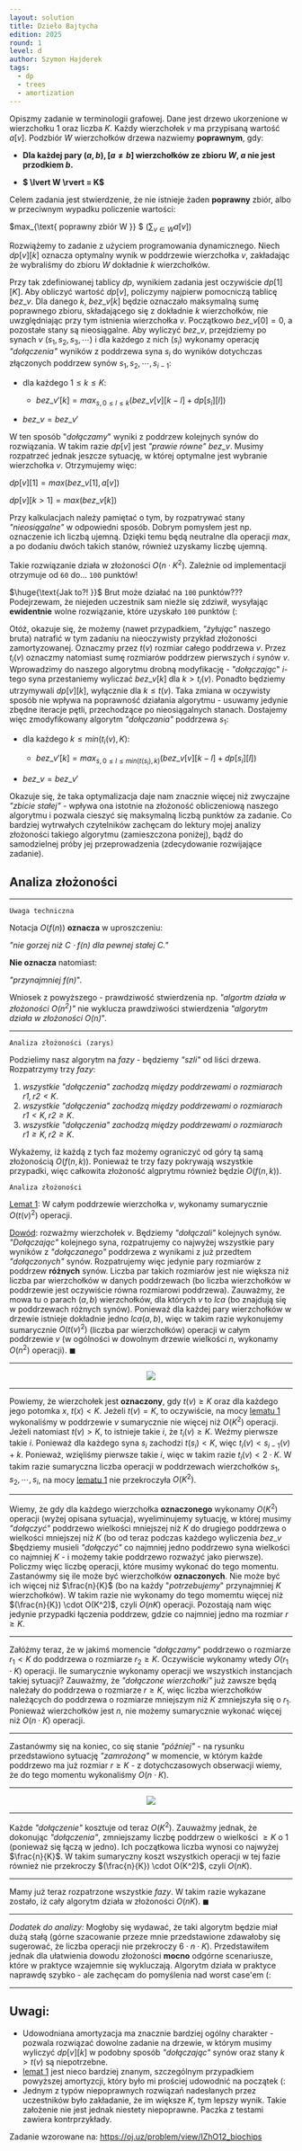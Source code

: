 ```yaml
---
layout: solution
title: Dzieło Bajtycha
edition: 2025
round: 1
level: d
author: Szymon Hajderek
tags:
  - dp
  - trees
  - amortization
---
```


Opiszmy zadanie w terminologii grafowej. Dane jest drzewo ukorzenione w wierzchołku $1$ oraz liczba $K$. Każdy wierzchołek $v$ ma przypisaną wartość $a[v]$. Podzbiór $W$ wierzchołków drzewa nazwiemy **poprawnym**, gdy:

- **Dla każdej pary $(a, b), [ a \neq b ]$ wierzchołków ze zbioru $W$, $a$ nie jest przodkiem $b$.**

- **$ \lvert W \rvert = K$**

Celem zadania jest stwierdzenie, że nie istnieje żaden **poprawny** zbiór, albo w przeciwnym wypadku policzenie wartości:

$max_{\text{ poprawny zbiór W  }} $ $(\sum_{v \in W} a[v])$

Rozwiążemy to zadanie z użyciem programowania dynamicznego. Niech $dp[v][k]$ oznacza optymalny wynik w poddrzewie wierzchołka $v$, zakładając że wybraliśmy do zbioru $W$ dokładnie $k$ wierzchołków.

Przy tak zdefiniowanej tablicy $dp$, wynikiem zadania jest oczywiście $dp[1][K]$. Aby obliczyć wartość $dp[v]$, policzymy najpierw pomocniczą tablicę $bez\_v$. Dla danego $k$, $bez\_v[k]$ będzie oznaczało maksymalną sumę poprawnego zbioru, składającego się z dokładnie $k$ wierzchołków, nie uwzględniając przy tym istnienia wierzchołka $v$. Początkowo $bez\_v[0] = 0$, a pozostałe stany są nieosiągalne. Aby wyliczyć $bez\_v$, przejdziemy po synach $v$ $(s_1, s_2, s_3, \cdots)$ i dla każdego z nich ($s_i$) wykonamy operację *"dołączenia"* wyników z poddrzewa syna $s_i$ do wyników dotychczas złączonych poddrzew synów $s_1, s_2, \cdots, s_{i-1}$:

- dla każdego $1 \leq k \leq K$:
  - $bez\_v'[k] = max_{s, 0 \leq l \leq k}(bez\_v[v][k - l] + dp[s_i][l])$

- $bez\_v = bez\_v'$

W ten sposób \"*dołączamy*\" wyniki z poddrzew kolejnych synów do rozwiązania. W takim razie $dp[v]$ jest *"prawie równe"* $bez\_v$. Musimy rozpatrzeć jednak jeszcze sytuację, w której optymalne jest wybranie wierzchołka $v$. Otrzymujemy więc:

$dp[v][1] = max(bez\_v[1], a[v])$

$dp[v][k > 1] = max(bez\_v[k])$

Przy kalkulacjach należy pamiętać o tym, by rozpatrywać stany *\"nieosiągalne\"* w odpowiedni sposób. Dobrym pomysłem jest np. oznaczenie ich liczbą ujemną. Dzięki temu będą neutralne dla operacji $max$, a po dodaniu dwóch takich stanów, również uzyskamy liczbę ujemną.


Takie rozwiązanie działa w złożoności $O(n \cdot K^2)$. Zależnie od implementacji otrzymuje od `60` do... `100` punktów!

$\huge{\text{Jak to?! }}$ Brut może działać na `100` punktów???
Podejrzewam, że niejeden uczestnik sam nieźle się zdziwił, wysyłając **ewidentnie** wolne rozwiązanie, które uzyskało `100` punktów (:

Otóż, okazuje się, że możemy (nawet przypadkiem, *\"żyłując\"* naszego bruta) natrafić w tym zadaniu na nieoczywisty przykład złożoności zamortyzowanej. Oznaczmy przez $t(v)$ rozmiar całego poddrzewa $v$. Przez $t_i(v)$ oznaczmy natomiast sumę rozmiarów poddrzew pierwszych $i$ synów $v$. Wprowadzimy do naszego algorytmu drobną modyfikację - *"dołączając*" $i$-tego syna przestaniemy wyliczać $bez\_v[k]$ dla $k > t_i(v)$. Ponadto będziemy utrzymywali $dp[v][k]$, wyłącznie dla $k \leq t(v)$. Taka zmiana w oczywisty sposób nie wpływa na poprawność działania algorytmu - usuwamy jedynie zbędne iteracje pętli, przechodzące po nieosiągalnych stanach. Dostajemy więc zmodyfikowany algorytm *"dołączania"* poddrzewa $s_1$:

- dla każdego $k \leq min(t_i(v), K)$:
  - $bez\_v'[k] = max_{s, 0 \leq l \leq min(t(s_i), k)}(bez\_v[v][k - l] + dp[s_i][l])$

- $bez\_v = bez\_v'$


Okazuje się, że taka optymalizacja daje nam znacznie więcej niż zwyczajne *\"zbicie stałej\"* - wpływa ona istotnie na złożoność obliczeniową naszego algorytmu i pozwala cieszyć się maksymalną liczbą punktów za zadanie. Co bardziej wytrwałych czytelników zachęcam do lektury mojej analizy złożoności takiego algorytmu (zamieszczona poniżej), bądź do samodzielnej próby jej przeprowadzenia (zdecydowanie rozwijające zadanie).

## Analiza złożoności

---

    Uwaga techniczna

Notacja $O(f(n))$ **oznacza** w uproszczeniu:
  
*"nie gorzej niż $C \cdot f(n)$ dla pewnej stałej $C$."*

**Nie oznacza** natomiast:

*"przynajmniej $f(n)$*".

Wniosek z powyższego - prawdziwość stwierdzenia np. *"algortm działa w złożoności $O(n^2)$"* nie wyklucza prawdziwości stwierdzenia *"algorytm działa w złożoności $O(n)$*".

---

    Analiza złożoności (zarys)

Podzielimy nasz algorytm na *fazy* - będziemy *"szli"* od liści drzewa. Rozpatrzymy trzy *fazy*:
  1. *wszystkie "dołączenia" zachodzą między poddrzewami o rozmiarach $r1, r2 < K$*.
  2. *wszystkie "dołączenia" zachodzą między poddrzewami o rozmiarach $r1 < K, r2 \geq K$*.
  3. *wszystkie "dołączenia" zachodzą między poddrzewami o rozmiarach $r1 \geq K, r2 \geq K$*.

Wykażemy, iż każdą z tych faz możemy ograniczyć od góry tą samą złożonością $O(f(n, k))$. Ponieważ te trzy fazy pokrywają wszystkie przypadki, więc całkowita złożoność algprytmu również będzie $O(f(n, k))$.

    Analiza złożoności

<ins>Lemat 1</ins>: W całym poddrzewie wierzchołka $v$, wykonamy  sumarycznie $O(t(v)^2)$ operacji.

<ins>Dowód</ins>: rozważmy wierzchołek $v$. Będziemy *"dołączali"* kolejnych synów. *"Dołączając"* kolejnego syna, rozpatrujemy co najwyżej wszystkie pary wyników z *"dołączanego"* poddrzewa z wynikami z już przedtem *"dołączonych"* synów. Rozpatrujemy więc jedynie pary rozmiarów z poddrzew **różnych** synów. Liczba par takich rozmiarów jest nie większa niż liczba par wierzchołków w danych poddrzewach (bo liczba wierzchołków w poddrzewie jest oczywiście równa rozmiarowi poddrzewa). Zauważmy, że mowa tu o parach $(a, b)$ wierzchołków, dla których $v$ to $lca$ (bo znajdują się w poddrzewach różnych synów). Ponieważ dla każdej pary wierzchołków w drzewie istnieje dokładnie jedno $lca(a, b)$, więc w takim razie wykonujemy sumarycznie $O(t(v)^2)$ (liczba par wierzchołków) operacji w całym poddrzewie $v$ (w ogólności w dowolnym drzewie wielkości $n$, wykonamy $O(n^2)$ operacji). $\blacksquare$

---

<p align="center"><img src="./r1d-fig1.png" /></p>

---

Powiemy, że wierzchołek jest **oznaczony**, gdy $t(v) \geq K$ oraz dla każdego jego potomka $x$, $t(x) < K$. Jeżeli $t(v) = K$, to oczywiście, na mocy <ins>lematu 1</ins> wykonaliśmy w poddrzewie $v$ sumarycznie nie więcej niż $O(K^2)$ operacji. Jeżeli natomiast $t(v) > K$, to istnieje takie $i$, że $t_i(v) \geq K$. Weźmy pierwsze takie $i$. Ponieważ dla każdego syna $s_i$ zachodzi $t(s_i) < K$, więc $t_i(v) < s_{i-1}(v) + k$. Ponieważ, wzięliśmy pierwsze takie $i$, więc w takim razie $t_i(v) < 2 \cdot K$. W takim razie sumaryczna liczba operacji w poddrzewach wierzchołków $s_1, s_2, \cdots, s_i$, na mocy <ins>lematu 1</ins> nie przekroczyła $O(K^2)$.

---

Wiemy, że gdy dla każdego wierzchołka **oznaczonego** wykonamy $O(K^2)$ operacji (wyżej opisana sytuacja), wyeliminujemy sytuację, w której musimy *"dołączyć"* poddrzewo wielkości mniejszej niż $K$ do drugiego poddrzewa o wielkości mniejszej niż $K$ (bo od teraz podczas każdego wyliczenia $bez\_v$ $będziemy musieli *"dołączyć"* co najmniej jedno poddrzewo syna wielkości co najmniej $K$ - i możemy takie poddrzewo rozważyć jako pierwsze). Policzmy więc liczbę operacji, które musimy wykonać do tego momentu. Zastanówmy się ile może być wierzchołków **oznaczonych**. Nie może być ich więcej niż $\frac{n}{K}$ (bo na każdy "*potrzebujemy*" przynajmniej $K$ wierzchołków). W takim razie nie wykonamy do tego momemtu więcej niż $(\frac{n}{K}) \cdot O(K^2)$, czyli  $O(nK)$ operacji. Pozostają nam więc jedynie przypadki łączenia poddrzew, gdzie co najmniej jedno ma rozmiar $r \geq K$.

---

Załóżmy teraz, że w jakimś momencie *"dołączamy*" poddrzewo o rozmiarze $r_1<K$ do poddrzewa o rozmiarze $r_2 \geq K$.  Oczywiście wykonamy wtedy $O(r_1 \cdot K)$ operacji. Ile sumarycznie wykonamy operacji we wszystkich instancjach takiej sytuacji? Zauważmy, że *"dołączone wierzchołki"* już zawsze będą należały do poddrzewa o rozmiarze $r \geq K$, więc liczba wierzchołków należących do poddrzewa o rozmiarze mniejszym niż $K$ zmniejszyła się o $r_1$. Ponieważ wierzchołków jest $n$, nie możemy sumarycznie wykonać więcej niż $O(n \cdot K)$ operacji.

---

Zastanówmy się na koniec, co się stanie *"później"* - na rysunku przedstawiono sytuację *"zamrożoną"* w momencie, w którym każde poddrzewo ma już rozmiar $r \geq K$ - z dotychczasowych obserwacji wiemy, że do tego momentu wykonaliśmy $O(n \cdot K)$.

---


<p align="center"><img src="./r1d-fig2.png" /></p>

---

Każde *"dołączenie"* kosztuje od teraz $O(K^2)$. Zauważmy jednak, że dokonując *"dołączenia"*, zmniejszamy liczbę poddrzew o wielkości $\geq K$ o $1$ (ponieważ się łączą w jedno). Ich początkowa liczba wynosi co najwyżej $\frac{n}{K}$. W takim sumaryczny koszt wszystkich operacji w tej fazie również nie przekroczy $(\frac{n}{K}) \cdot O(K^2)$, czyli $O(nK)$.

---

Mamy już teraz rozpatrzone wszystkie *fazy*. W takim razie wykazane zostało, iż cały algorytm działa w złożoności $O(nK)$. $\blacksquare$

---

*Dodatek do analizy:* Mogłoby się wydawać, że taki algorytm będzie miał dużą stałą (górne szacowanie przeze mnie przedstawione zdawałoby się sugerować, że liczba operacji nie przekroczy $6 \cdot n \cdot K$). Przedstawiłem jednak dla ułatwienia dowodu złożoności **mocno** odgórne scenariusze, które w praktyce wzajemnie się wykluczają. Algorytm działa w praktyce naprawdę szybko - ale zachęcam do pomyślenia nad worst case'em (:

---

## Uwagi:

- Udowodniana amortyzacja ma znacznie bardziej ogólny charakter - pozwala rozwiązać dowolne zadanie na drzewie, w którym musimy wyliczyć $dp[v][k]$ w podobny sposób *"dołączając"* synów oraz stany $k > t(v)$ są niepotrzebne.
- <ins>lemat 1</ins> jest nieco bardziej znanym, szczególnym przypadkiem powyższej amortyzcji, który było mi prościej udowodnić na początek (:
- Jednym z typów niepoprawnych rozwiązań nadesłanych przez uczestników było zakładanie, że im większe $K$, tym lepszy wynik. Takie założenie nie jest jednak niestety niepoprawne. Paczka z testami zawiera kontrprzykłady.


Zadanie wzorowane na:
https://oj.uz/problem/view/IZhO12_biochips